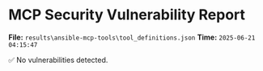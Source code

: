 # MCP Security Vulnerability Report
**File:** `results\ansible-mcp-tools\tool_definitions.json`
**Time:** `2025-06-21 04:15:47`

✅ No vulnerabilities detected.